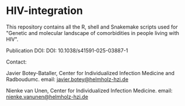 # HIV-integration

This repository contains all the R, shell and Snakemake scripts used for "Genetic and molecular landscape of comorbidities in people living with HIV".

Publication DOI: DOI: 10.1038/s41591-025-03887-1

Contact: 

Javier Botey-Bataller, Center for Individualized Infection Medicine and Radboudumc. email: javier.botey@helmholz-hzi.de

Nienke van Unen, Center for Individualized Infection Medicine. email: nienke.vanunen@helmholz-hzi.de

